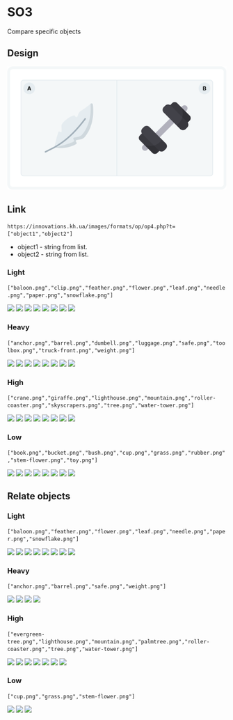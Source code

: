 # SO3
Compare specific objects  

## Design

<img src = "img/design.png">

## Link
```https://innovations.kh.ua/images/formats/op/op4.php?t=["object1","object2"]```

* object1 - string from list.
* object2 - string from list.

### Light
```["baloon.png","clip.png","feather.png","flower.png","leaf.png","needle.png","paper.png","snowflake.png"]```

<img src = "img/light/baloon.png">  <img src = "img/light/clip.png">  <img src = "img/light/feather.png">  <img src = "img/light/flower.png">  <img src = "img/light/leaf.png">  <img src = "img/light/needle.png">  <img src = "img/light/paper.png">  <img src = "img/light/snowflake.png">  


### Heavy
```["anchor.png","barrel.png","dumbell.png","luggage.png","safe.png","toolbox.png","truck-front.png","weight.png"]```  

<img src = "img/heavy/anchor.png">  <img src = "img/heavy/barrel.png">  <img src = "img/heavy/dumbell.png">  <img src = "img/heavy/luggage.png">  <img src = "img/heavy/safe.png">  <img src = "img/heavy/toolbox.png">  <img src = "img/heavy/truck-front.png">  <img src = "img/heavy/weight.png">  


### High
```["crane.png","giraffe.png","lighthouse.png","mountain.png","roller-coaster.png","skyscrapers.png","tree.png","water-tower.png"]```   

<img src = "img/high/crane.png">  <img src = "img/high/giraffe.png">   <img src = "img/high/lighthouse.png">  <img src = "img/high/mountain.png">  <img src = "img/high/roller-coaster.png">  <img src = "img/high/skyscrapers.png">   <img src = "img/high/tree.png">  <img src = "img/high/water-tower.png">  


### Low
```["book.png","bucket.png","bush.png","cup.png","grass.png","rubber.png","stem-flower.png","toy.png"]```  

<img src = "img/low/book.png">  <img src = "img/low/bucket.png">  <img src = "img/low/bush.png">  <img src = "img/low/cup.png">  <img src = "img/low/grass.png">  <img src = "img/low/rubber.png">  <img src = "img/low/stem-flower.png">    <img src = "img/low/toy.png">  

## Relate objects 

### Light
```["baloon.png","feather.png","flower.png","leaf.png","needle.png","paper.png","snowflake.png"]```

<img src = "img/light/baloon.png">  <img src = "img/light/clip.png">  <img src = "img/light/feather.png">  <img src = "img/light/flower.png">  <img src = "img/light/leaf.png">  <img src = "img/light/needle.png">  <img src = "img/light/paper.png">  <img src = "img/light/snowflake.png">  


### Heavy
```["anchor.png","barrel.png","safe.png","weight.png"]```  

<img src = "img/heavy/anchor.png">  <img src = "img/heavy/barrel.png">  <img src = "img/heavy/safe.png">  <img src = "img/heavy/weight.png">  


### High
```["evergreen-tree.png","lighthouse.png","mountain.png","palmtree.png","roller-coaster.png","tree.png","water-tower.png"]```   

<img src = "img/high/evergreen-tree.png">  <img src = "img/high/lighthouse.png">  <img src = "img/high/mountain.png">  <img src = "img/high/palmtree.png">  <img src = "img/high/roller-coaster.png">  <img src = "img/high/tree.png">  <img src = "img/high/water-tower.png">  


### Low
```["cup.png","grass.png","stem-flower.png"]```  

<img src = "img/low/cup.png">  <img src = "img/low/grass.png">  <img src = "img/low/stem-flower.png"> 




